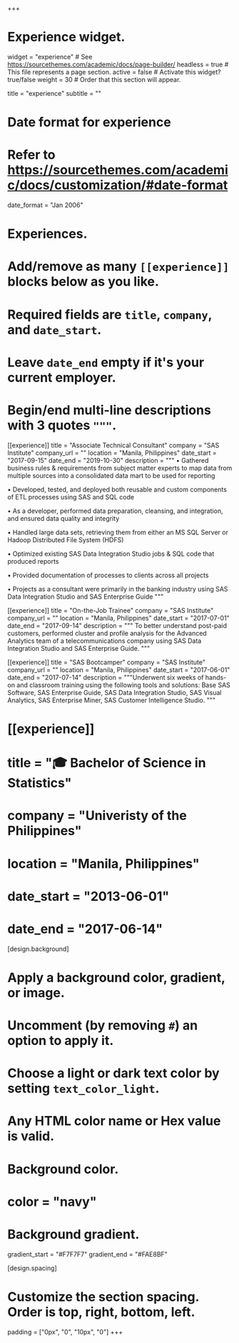 +++
# Experience widget.
widget = "experience"  # See https://sourcethemes.com/academic/docs/page-builder/
headless = true  # This file represents a page section.
active = false  # Activate this widget? true/false
weight = 30  # Order that this section will appear.

title = "experience"
subtitle = ""

# Date format for experience
#   Refer to https://sourcethemes.com/academic/docs/customization/#date-format
date_format = "Jan 2006"

# Experiences.
#   Add/remove as many `[[experience]]` blocks below as you like.
#   Required fields are `title`, `company`, and `date_start`.
#   Leave `date_end` empty if it's your current employer.
#   Begin/end multi-line descriptions with 3 quotes `"""`.
[[experience]]
  title = "Associate Technical Consultant"
  company = "SAS Institute"
  company_url = ""
  location = "Manila, Philippines"
  date_start = "2017-09-15"
  date_end = "2019-10-30"
  description = """
  • Gathered business rules & requirements from subject matter experts to map data from multiple sources into a consolidated data mart to be used for reporting   

  • Developed, tested, and deployed both reusable and custom components of ETL processes using SAS and SQL code    

  • As a developer, performed data preparation, cleansing, and integration, and ensured data quality and integrity  

  • Handled large data sets, retrieving them from either an MS SQL Server or Hadoop Distributed File System (HDFS)  

  • Optimized existing SAS Data Integration Studio jobs & SQL code that produced reports    

  • Provided documentation of processes to clients across all projects   

  • Projects as a consultant were primarily in the banking industry using SAS Data Integration Studio and SAS Enterprise Guide
  """

[[experience]]
  title = "On-the-Job Trainee"
  company = "SAS Institute"
  company_url = ""
  location = "Manila, Philippines"
  date_start = "2017-07-01"
  date_end = "2017-09-14"
  description = """
  To better understand post-paid customers, performed cluster and profile analysis for the Advanced Analytics team of a telecommunications company using SAS Data Integration Studio and SAS Enterprise Guide.
  """
  
 [[experience]]
  title = "SAS Bootcamper"
  company = "SAS Institute"
  company_url = ""
  location = "Manila, Philippines"
  date_start = "2017-06-01"
  date_end = "2017-07-14"
  description = """Underwent six weeks of hands-on and classroom training using the following tools and solutions: Base SAS Software, SAS Enterprise Guide, SAS Data Integration Studio, SAS Visual Analytics, SAS Enterprise Miner, SAS Customer Intelligence Studio.
  """

# [[experience]]
#  title = "🎓 Bachelor of Science in Statistics"
#  company = "Univeristy of the Philippines"
#  location = "Manila, Philippines"
#  date_start = "2013-06-01"
#  date_end = "2017-06-14"
  


[design.background]
  # Apply a background color, gradient, or image.
  #   Uncomment (by removing `#`) an option to apply it.
  #   Choose a light or dark text color by setting `text_color_light`.
  #   Any HTML color name or Hex value is valid.

  # Background color.
  # color = "navy"
  
  # Background gradient.
  gradient_start = "#F7F7F7"
  gradient_end = "#FAE8BF"

[design.spacing]
  # Customize the section spacing. Order is top, right, bottom, left.
  padding = ["0px", "0", "10px", "0"]
+++
